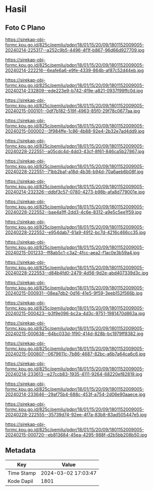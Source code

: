 # Hasil

## Foto C Plano

https://sirekap-obj-formc.kpu.go.id/825c/pemilu/pdpr/18/01/15/20/09/1801152009005-20240214-225317--a252c9b5-4496-4f1f-b867-96d66d927709.jpg

https://sirekap-obj-formc.kpu.go.id/825c/pemilu/pdpr/18/01/15/20/09/1801152009005-20240214-222216--6eafe6a6-e9fe-4339-864b-af87c52d44eb.jpg

https://sirekap-obj-formc.kpu.go.id/825c/pemilu/pdpr/18/01/15/20/09/1801152009005-20240214-232809--ede223e9-b742-4f9e-a821-0937f99ffc0d.jpg

https://sirekap-obj-formc.kpu.go.id/825c/pemilu/pdpr/18/01/15/20/09/1801152009005-20240215-000101--0df7b182-519f-4963-85f0-29f78c0677aa.jpg

https://sirekap-obj-formc.kpu.go.id/825c/pemilu/pdpr/18/01/15/20/09/1801152009005-20240215-000002--3f984ffe-1c86-4b88-92e4-2b32e7ad4dd9.jpg

https://sirekap-obj-formc.kpu.go.id/825c/pemilu/pdpr/18/01/15/20/09/1801152009005-20240228-222551--a05cdc4d-4dd3-43cf-8f61-846ca5b27867.jpg

https://sirekap-obj-formc.kpu.go.id/825c/pemilu/pdpr/18/01/15/20/09/1801152009005-20240228-222551--71bb2baf-a18d-4b36-b94d-70a6aeb6b08f.jpg

https://sirekap-obj-formc.kpu.go.id/825c/pemilu/pdpr/18/01/15/20/09/1801152009005-20240214-232326--ddbf3c57-0780-4273-b98b-afa8d779001e.jpg

https://sirekap-obj-formc.kpu.go.id/825c/pemilu/pdpr/18/01/15/20/09/1801152009005-20240228-222552--bae4a1ff-2dd3-4c6e-8312-a9e5c5ee1f59.jpg

https://sirekap-obj-formc.kpu.go.id/825c/pemilu/pdpr/18/01/15/20/09/1801152009005-20240228-222552--e954dab7-61a9-4912-bc7d-4216c466cc35.jpg

https://sirekap-obj-formc.kpu.go.id/825c/pemilu/pdpr/18/01/15/20/09/1801152009005-20240215-001233--ff8ab5c1-c3a2-4fcc-aea2-f1ac0e3b59a4.jpg

https://sirekap-obj-formc.kpu.go.id/825c/pemilu/pdpr/18/01/15/20/09/1801152009005-20240228-222553--d84b4fd0-2479-4d56-9d2e-abd407339d3c.jpg

https://sirekap-obj-formc.kpu.go.id/825c/pemilu/pdpr/18/01/15/20/09/1801152009005-20240215-000931--08ea7db2-0d16-41e5-9f59-3eeb152f566b.jpg

https://sirekap-obj-formc.kpu.go.id/825c/pemilu/pdpr/18/01/15/20/09/1801152009005-20240215-000423--b3f9e096-bc2a-4d3c-9751-1981470d863a.jpg

https://sirekap-obj-formc.kpu.go.id/825c/pemilu/pdpr/18/01/15/20/09/1801152009005-20240215-000638--64bc033d-1f90-414d-828b-bc1979ff8382.jpg

https://sirekap-obj-formc.kpu.go.id/825c/pemilu/pdpr/18/01/15/20/09/1801152009005-20240215-000807--0679611c-7b86-4687-82bc-a6b7a64ca6c6.jpg

https://sirekap-obj-formc.kpu.go.id/825c/pemilu/pdpr/18/01/15/20/09/1801152009005-20240214-233613--e27ccb83-1935-4111-9264-68220ef82819.jpg

https://sirekap-obj-formc.kpu.go.id/825c/pemilu/pdpr/18/01/15/20/09/1801152009005-20240214-233646--29af75b4-688c-453f-a754-2d06e90aaece.jpg

https://sirekap-obj-formc.kpu.go.id/825c/pemilu/pdpr/18/01/15/20/09/1801152009005-20240228-222555--35739d74-92ee-4f7a-83b8-83ad505447e5.jpg

https://sirekap-obj-formc.kpu.go.id/825c/pemilu/pdpr/18/01/15/20/09/1801152009005-20240215-000720--eb813684-45ea-4295-988f-d2b5bb208b50.jpg


## Metadata

| Key        | Value               |
| ---------- | ------------------- |
| Time Stamp | 2024-03-02 17:03:47 |
| Kode Dapil | 1801                |



